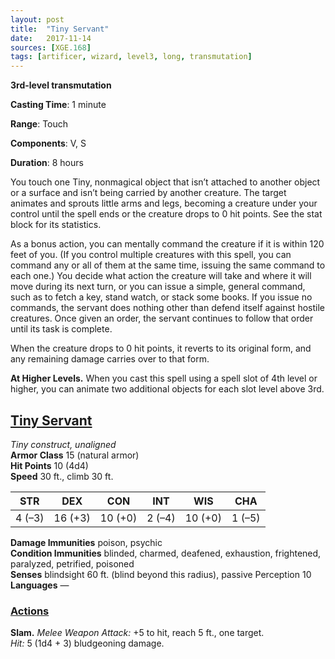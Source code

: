 ```yaml
---
layout: post
title:  "Tiny Servant"
date:   2017-11-14
sources: [XGE.168]
tags: [artificer, wizard, level3, long, transmutation]
---
```


**3rd-level transmutation**

**Casting Time**: 1 minute

**Range**: Touch

**Components**: V, S

**Duration**: 8 hours

You touch one Tiny, nonmagical object that isn’t attached to another object or a surface and isn’t being carried by another creature. The target animates and sprouts little arms and legs, becoming a creature under your control until the spell ends or the creature drops to 0 hit points. See the stat block for its statistics.

As a bonus action, you can mentally command the creature if it is within 120 feet of you. (If you control multiple creatures with this spell, you can command any or all of them at the same time, issuing the same command to each one.) You decide what action the creature will take and where it will move during its next turn, or you can issue a simple, general command, such as to fetch a key, stand watch, or stack some books. If you issue no commands, the servant does nothing other than defend itself against hostile creatures. Once given an order, the servant continues to follow that order until its task is complete.

When the creature drops to 0 hit points, it reverts to its original form, and any remaining damage carries over to that form.

**At Higher Levels.** When you cast this spell using a spell slot of 4th level or higher, you can animate two additional objects for each slot level above 3rd.

## <u>Tiny Servant</u>
*Tiny construct, unaligned*  
**Armor Class** 15 (natural armor)  
**Hit Points** 10 (4d4)  
**Speed** 30 ft., climb 30 ft.

|STR   | DEX   | CON   |INT   |WIS    |CHA   |
|:----:|:-----:|:-----:|:----:|:-----:|:----:|
|4 (–3)|16 (+3)|10 (+0)|2 (–4)|10 (+0)|1 (–5)|

**Damage Immunities** poison, psychic  
**Condition Immunities** blinded, charmed, deafened, exhaustion, frightened, paralyzed, petrified, poisoned  
**Senses** blindsight 60 ft. (blind beyond this radius), passive Perception 10  
**Languages** —

### <u>Actions</u>
**Slam.** *Melee Weapon Attack:* +5 to hit, reach 5 ft., one target.  
*Hit:* 5 (1d4 + 3) bludgeoning damage.
